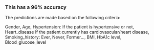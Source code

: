 ### This has a 96% accuracy

The predictions are made based on the following criteria:

Gender, 
Age, 
Hypertension: If the patient is hypertensive or not,
Heart_disease If the patient currently has cardiovascular/heart disease,
Smoking_history: Ever, Never, Former...,
BMI,
HbA1c level,
Blood_glucose_level
